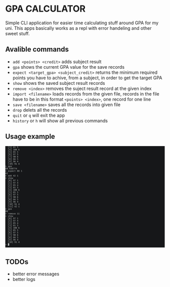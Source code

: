 # GPA CALCULATOR
Simple CLI application for easier time calculating stuff around GPA for my uni. This apps basically
works as a repl with error handeling and other sweet stuff.

## Avalible commands
- `add <points> <credit>` adds subject result
- `gpa` shows the current GPA value for the save records
- `expect <target_gpa> <subject_credit>` returns the minimum required points  you have to achive, from a subject, in order to get the target GPA
- `show` shows the saved subject result records
- `remove <index>` removes the suject result record at the given index
- `import <filename>` loads records from the given file, records in the file have to be in this format `<points> <index>`, one record for one line
- `save <filename>` saves all the records into given file
- `drop` delets all the records
- `quit` or `q` will exit the app
- `history` or `h` will show all previous commands

## Usage example
![expample](./images/example.png)

## TODOs
- better error messages
- better logs

